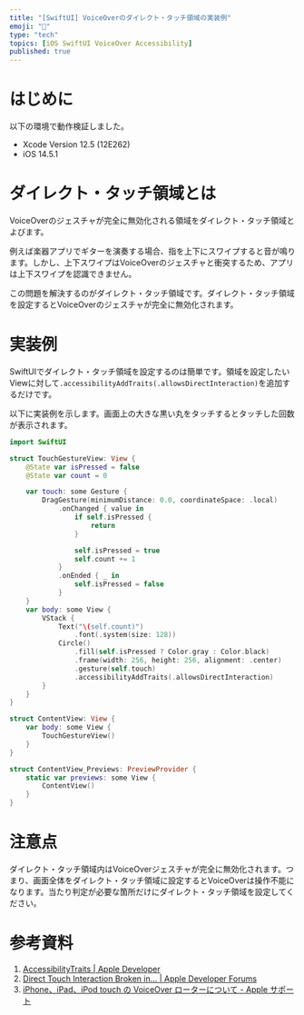 ```yaml
---
title: "[SwiftUI] VoiceOverのダイレクト・タッチ領域の実装例"
emoji: "🐙"
type: "tech"
topics: [iOS SwiftUI VoiceOver Accessibility]
published: true
---
```

# はじめに

以下の環境で動作検証しました。

- Xcode Version 12.5 (12E262)
- iOS 14.5.1

# ダイレクト・タッチ領域とは

VoiceOverのジェスチャが完全に無効化される領域をダイレクト・タッチ領域とよびます。

例えば楽器アプリでギターを演奏する場合、指を上下にスワイプすると音が鳴ります。しかし、上下スワイプはVoiceOverのジェスチャと衝突するため、アプリは上下スワイプを認識できません。

この問題を解決するのがダイレクト・タッチ領域です。ダイレクト・タッチ領域を設定するとVoiceOverのジェスチャが完全に無効化されます。

# 実装例

SwiftUIでダイレクト・タッチ領域を設定するのは簡単です。領域を設定したいViewに対して`.accessibilityAddTraits(.allowsDirectInteraction)`を追加するだけです。

以下に実装例を示します。画面上の大きな黒い丸をタッチするとタッチした回数が表示されます。

```swift
import SwiftUI

struct TouchGestureView: View {
    @State var isPressed = false
    @State var count = 0

    var touch: some Gesture {
        DragGesture(minimumDistance: 0.0, coordinateSpace: .local)
            .onChanged { value in
                if self.isPressed {
                    return
                }

                self.isPressed = true
                self.count += 1
            }
            .onEnded { _ in
                self.isPressed = false
            }
    }
    var body: some View {
        VStack {
            Text("\(self.count)")
                .font(.system(size: 128))
            Circle()
                .fill(self.isPressed ? Color.gray : Color.black)
                .frame(width: 256, height: 256, alignment: .center)
                .gesture(self.touch)
                .accessibilityAddTraits(.allowsDirectInteraction)
        }
    }
}

struct ContentView: View {
    var body: some View {
        TouchGestureView()
    }
}

struct ContentView_Previews: PreviewProvider {
    static var previews: some View {
        ContentView()
    }
}
```

# 注意点

ダイレクト・タッチ領域内はVoiceOverジェスチャが完全に無効化されます。つまり、画面全体をダイレクト・タッチ領域に設定するとVoiceOverは操作不能になります。当たり判定が必要な箇所だけにダイレクト・タッチ領域を設定してください。

# 参考資料

1. [AccessibilityTraits | Apple Developer](https://developer.apple.com/documentation/swiftui/accessibilitytraits)
1. [Direct Touch Interaction Broken in… | Apple Developer Forums](https://developer.apple.com/forums/thread/663529)
1. [iPhone、iPad、iPod touch の VoiceOver ローターについて - Apple サポート](https://support.apple.com/ja-jp/HT204783)

